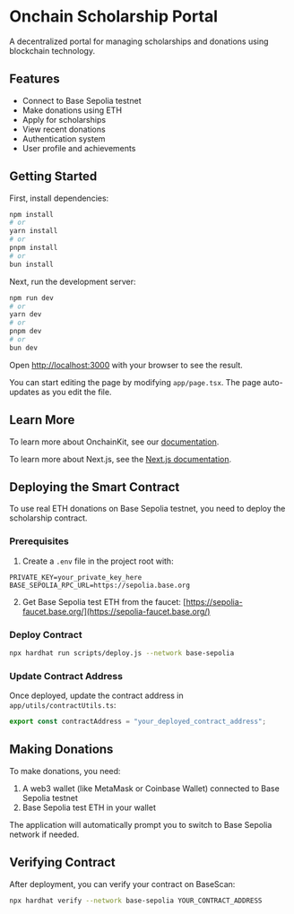 # Onchain Scholarship Portal

A decentralized portal for managing scholarships and donations using blockchain technology.

## Features

- Connect to Base Sepolia testnet
- Make donations using ETH
- Apply for scholarships
- View recent donations
- Authentication system
- User profile and achievements

## Getting Started

First, install dependencies:

```bash
npm install
# or
yarn install
# or
pnpm install
# or
bun install
```

Next, run the development server:

```bash
npm run dev
# or
yarn dev
# or
pnpm dev
# or
bun dev
```

Open [http://localhost:3000](http://localhost:3000) with your browser to see the result.

You can start editing the page by modifying `app/page.tsx`. The page auto-updates as you edit the file.


## Learn More

To learn more about OnchainKit, see our [documentation](https://onchainkit.xyz/getting-started).

To learn more about Next.js, see the [Next.js documentation](https://nextjs.org/docs).

## Deploying the Smart Contract

To use real ETH donations on Base Sepolia testnet, you need to deploy the scholarship contract.

### Prerequisites

1. Create a `.env` file in the project root with:

```
PRIVATE_KEY=your_private_key_here
BASE_SEPOLIA_RPC_URL=https://sepolia.base.org
```

2. Get Base Sepolia test ETH from the faucet: [https://sepolia-faucet.base.org/](https://sepolia-faucet.base.org/)

### Deploy Contract

```bash
npx hardhat run scripts/deploy.js --network base-sepolia
```

### Update Contract Address

Once deployed, update the contract address in `app/utils/contractUtils.ts`:

```typescript
export const contractAddress = "your_deployed_contract_address";
```

## Making Donations

To make donations, you need:

1. A web3 wallet (like MetaMask or Coinbase Wallet) connected to Base Sepolia testnet
2. Base Sepolia test ETH in your wallet

The application will automatically prompt you to switch to Base Sepolia network if needed.

## Verifying Contract

After deployment, you can verify your contract on BaseScan:

```bash
npx hardhat verify --network base-sepolia YOUR_CONTRACT_ADDRESS
```
